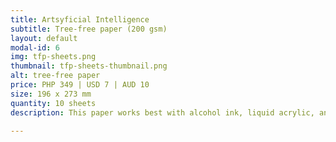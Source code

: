 ```yaml
---
title: Artsyficial Intelligence
subtitle: Tree-free paper (200 gsm)
layout: default
modal-id: 6
img: tfp-sheets.png
thumbnail: tfp-sheets-thumbnail.png
alt: tree-free paper
price: PHP 349 | USD 7 | AUD 10
size: 196 x 273 mm
quantity: 10 sheets
description: This paper works best with alcohol ink, liquid acrylic, and watercolor. The extra smooth surface makes it ideal for fluid art or pour painting.

---
```

